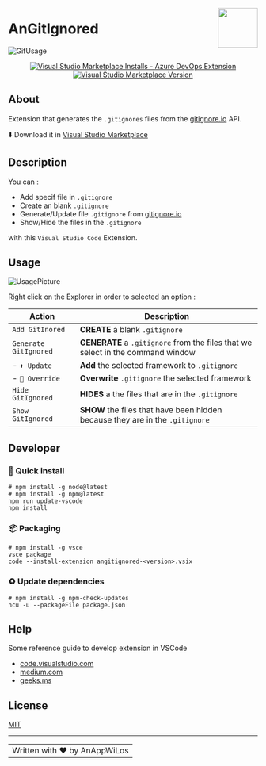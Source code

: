 <img align="right" 
src="https://raw.githubusercontent.com/nicolasalarconrapela/angitignore/master/Readme_images/logoAnGitIgnoredV00000904.png" width="80px" height="80px">

<h1 align="left">AnGitIgnored</h1>

![GifUsage](https://raw.githubusercontent.com/nicolasalarconrapela/angitignore/master/Readme_images/Usage.gif)

<p align="center">
  <a href="https://marketplace.visualstudio.com/items?itemName=AnAppWiLos.angitignored">
    <img src="https://img.shields.io/visual-studio-marketplace/azure-devops/installs/total/AnAppWiLos.angitignored.svg?color=85C1E9&style=for-the-badge" alt="Visual Studio Marketplace Installs - Azure DevOps Extension">
  </a>
  <a href="#">
    <img src="https://img.shields.io/visual-studio-marketplace/v/AnAppWiLos.angitignored.svg?color=success&label=Version&style=for-the-badge" alt="Visual Studio Marketplace Version">
  </a>
</p>

## About

Extension that generates the `.gitignores` files from the [gitignore.io](https://www.toptal.com/developers/gitignore) API.

⬇️ Download it in [Visual Studio Marketplace](https://marketplace.visualstudio.com/items?itemName=AnAppWiLos.angitignored)

## Description

You can :

- Add specif file in `.gitignore`
- Create an blank `.gitignore`
- Generate/Update file `.gitignore` from [gitignore.io](https://www.toptal.com/developers/gitignore)
- Show/Hide the files in the `.gitignore`

with this `Visual Studio Code` Extension.

## Usage

![UsagePicture](https://raw.githubusercontent.com/nicolasalarconrapela/angitignore/master/Readme_images/Usage.gif)

Right click on the  Explorer in order to selected an option :

| Action                | Description                                                                     |
| --------------------- | ------------------------------------------------------------------------------- |
| `Add GitInored`       | **CREATE** a blank `.gitignore`                                                 |
| `Generate GitIgnored` | **GENERATE** a `.gitignore` from the files that we select in the command window |
| - `⬆️ Update`          | **Add** the selected framework to `.gitignore`                                  |
| - `🔄 Override`        | **Overwrite** `.gitignore` the selected framework                               |
| `Hide GitIgnored`     | **HIDES** a the files that are in the `.gitignore`                              |
| `Show GitIgnored`     | **SHOW** the files that have been hidden because they are in the `.gitignore`   |

## Developer

### 🔨 Quick install

    # npm install -g node@latest 
    # npm install -g npm@latest
    npm run update-vscode
    npm install
  
### 📦 Packaging

    # npm install -g vsce
    vsce package
    code --install-extension angitignored-<version>.vsix

### ♻️ Update dependencies

    # npm install -g npm-check-updates
    ncu -u --packageFile package.json

## Help

Some reference guide to develop extension in VSCode

- [code.visualstudio.com](https://code.visualstudio.com/api/working-with-extensions/publishing-extension)
- [medium.com](https://medium.com/@Ealsur/extensiones-en-visual-studio-code-39463fee452e)
- [geeks.ms](https://geeks.ms/jorge/2017/07/17/crear-nuestra-primera-extension-para-visual-studio-code-i/)

## License

[MIT](LICENSE)

---

<div align=center>
<table class=bannerparthead>
    <td class=runninghead noWrap>
      <div align=justify>
      Written with ❤️ by AnAppWiLos
      </div>
    </td>
  </table>
</div>
